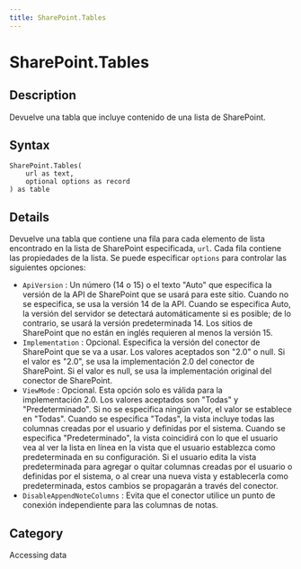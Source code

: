```yaml
---
title: SharePoint.Tables
---
```


# SharePoint.Tables


## Description

Devuelve una tabla que incluye contenido de una lista de SharePoint.


## Syntax

```powerquery
SharePoint.Tables(
    url as text,
    optional options as record
) as table
```


## Details

Devuelve una tabla que contiene una fila para cada elemento de lista encontrado en la lista de SharePoint especificada, <code>url</code>. Cada fila contiene las propiedades de la lista. Se puede especificar <code>options</code> para controlar las siguientes opciones:    <ul><li><code>ApiVersion</code> : Un n&#250;mero (14 o 15) o el texto &quot;Auto&quot; que especifica la versi&#243;n de la API de SharePoint que se usar&#225; para este sitio. Cuando no se especifica, se usa la versi&#243;n 14 de la API. Cuando se especifica Auto, la versi&#243;n del servidor se detectar&#225; autom&#225;ticamente si es posible; de lo contrario, se usar&#225; la versi&#243;n predeterminada 14. Los sitios de SharePoint que no est&#225;n en ingl&#233;s requieren al menos la versi&#243;n 15.</li><li><code>Implementation</code> : Opcional. Especifica la versi&#243;n del conector de SharePoint que se va a usar. Los valores aceptados son &quot;2.0&quot; o null. Si el valor es &quot;2.0&quot;, se usa la implementaci&#243;n&#160;2.0 del conector de SharePoint. Si el valor es null, se usa la implementaci&#243;n original del conector de SharePoint.</li><li><code>ViewMode</code> : Opcional. Esta opci&#243;n solo es v&#225;lida para la implementaci&#243;n&#160;2.0. Los valores aceptados son &quot;Todas&quot; y &quot;Predeterminado&quot;. Si no se especifica ning&#250;n valor, el valor se establece en &quot;Todas&quot;. Cuando se especifica &quot;Todas&quot;, la vista incluye todas las columnas creadas por el usuario y definidas por el sistema. Cuando se especifica &quot;Predeterminado&quot;, la vista coincidir&#225; con lo que el usuario vea al ver la lista en l&#237;nea en la vista que el usuario establezca como predeterminada en su configuraci&#243;n. Si el usuario edita la vista predeterminada para agregar o quitar columnas creadas por el usuario o definidas por el sistema, o al crear una nueva vista y establecerla como predeterminada, estos cambios se propagar&#225;n a trav&#233;s del conector.</li><li><code>DisableAppendNoteColumns</code> : Evita que el conector utilice un punto de conexi&#243;n independiente para las columnas de notas.</li></ul>    



## Category
Accessing data
